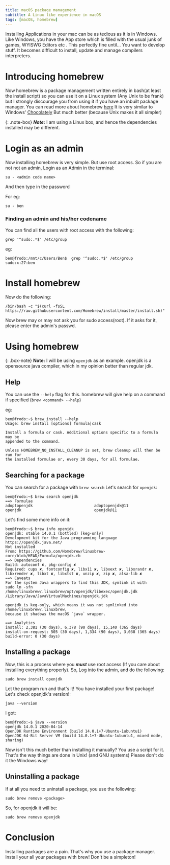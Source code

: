 ```yaml
---
title: macOS package management
subtitle: A Linux like experience in macOS
tags: [macOS, homebrew]
---
```


Installing Applications in your mac can be as tedious as it is in Windows.
Like Windows, you have the App store which is filled with the usual junk
of games, WYISWG Editors etc . This perfectly fine until... You want to develop
stuff. It becomes difficult to install, update and manage compilers interpreters.

# Introducing homebrew

Now homebrew is a package management written entirely in bash(at least the install script)
so you can use it on a Linux system (Any Unix to be frank) but I strongly discourage you
from using it if you have an inbuilt package manager. You can read more about homebrew [here](https://brew.sh)
It is very similar to Windows' [Chocolately](https://benjamin-philip.github.io/2020-10-12-Windows-Package-Management)
But much better (because Unix makes it all simpler)

{: .note-box}
***Note:*** I am using a Linux box, and hence the dependencies installed
may be different.

# Login as an admin

Now installing homebrew is very simple. But use root access.
So if you are not not an admin, Login as an Admin in the terminal:

```
su - <admin code name>
```

And then type in the password

For eg:

```
su - ben
```

### Finding an admin and his/her codename

You can find all the users with root access with the following:

```
grep '^sudo:.*$' /etc/group
```

eg: 

```
ben@frodo:/mnt/c/Users/Ben$  grep '^sudo:.*$' /etc/group
sudo:x:27:ben
```


# Install homebrew

Now do the following:

```
/bin/bash -c "$(curl -fsSL https://raw.githubusercontent.com/Homebrew/install/master/install.sh)"
```

Now brew may or may not ask you for sudo access(root). If it asks for it, please enter the admin's passwd.

# Using homebrew

{: .box-note}
**Note:** I will be using `openjdk` as an example. openjdk is a opensource java compiler, which in
my opinion better than regular jdk.


## Help

You can use the `--help` flag for this.
homebrew will give help on a command if specified (`brew <command> --help`)

eg:

```
ben@frodo:~$ brew install --help
Usage: brew install [options] formula|cask

Install a formula or cask. Additional options specific to a formula may be
appended to the command.

Unless HOMEBREW_NO_INSTALL_CLEANUP is set, brew cleanup will then be run for
the installed formulae or, every 30 days, for all formulae.
```

## Searching for a package

You can search for a package with `brew search`
Let's search for `openjdk`:

```
ben@frodo:~$ brew search openjdk
==> Formulae
adoptopenjdk                           adoptopenjdk@11                        openjdk                                openjdk@11
```

Let's find some more info on it:

```
ben@frodo:~$ brew info openjdk
openjdk: stable 14.0.1 (bottled) [keg-only]
Development kit for the Java programming language
https://openjdk.java.net/
Not installed
From: https://github.com/Homebrew/linuxbrew-core/blob/HEAD/Formula/openjdk.rb
==> Dependencies
Build: autoconf ✘, pkg-config ✘
Required: cups ✘, fontconfig ✘, libx11 ✘, libxext ✘, libxrandr ✘, libxrender ✘, libxt ✘, libxtst ✘, unzip ✘, zip ✘, alsa-lib ✘
==> Caveats
For the system Java wrappers to find this JDK, symlink it with
sudo ln -sfn /home/linuxbrew/.linuxbrew/opt/openjdk/libexec/openjdk.jdk /Library/Java/JavaVirtualMachines/openjdk.jdk

openjdk is keg-only, which means it was not symlinked into /home/linuxbrew/.linuxbrew,
because it shadows the macOS `java` wrapper.

==> Analytics
install: 2,381 (30 days), 6,378 (90 days), 15,140 (365 days)
install-on-request: 505 (30 days), 1,334 (90 days), 3,038 (365 days)
build-error: 0 (30 days)
```


## Installing a package

Now, this is a process where you ***must*** use root access (If you care about installing everything properly).
So, Log into the admin, and do the following:

```
sudo brew install openjdk
```

Let the program run and that's it! You have installed your first package!
Let's check openjdk's version!:

```
java --version
```

I got:

```
ben@frodo:~$ java --version
openjdk 14.0.1 2020-04-14
OpenJDK Runtime Environment (build 14.0.1+7-Ubuntu-1ubuntu1)
OpenJDK 64-Bit Server VM (build 14.0.1+7-Ubuntu-1ubuntu1, mixed mode, sharing)
```

Now isn't this much better than installing it manually? You use a script for it.
That's the way things are done in Unix! (and GNU systems) Please don't do it the Windows way!

## Uninstalling a package

If at all you need to uninstall a package, you use the following:

```
sudo brew remove <package>
```

So, for openjdk it will be:

```
sudo brew remove openjdk
```

# Conclusion

Installing packages are a pain. That's why you use a package manager. Install your
all your packages with brew! Don't be a simpleton!

